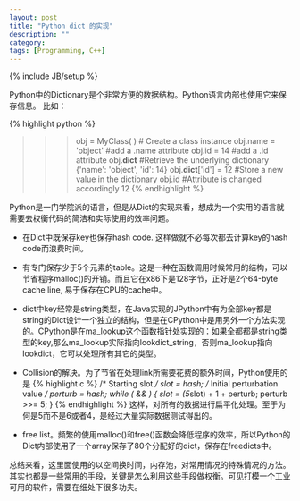 ```yaml
---
layout: post
title: "Python dict 的实现"
description: ""
category:
tags: [Programming, C++]
---
```

{% include JB/setup %}

Python中的Dictionary是个非常方便的数据结构。Python语言内部也使用它来保存信息。
比如：

{% highlight python %}
>>> obj = MyClass( )  # Create a class instance
>>> obj.name = 'object'  #add a .name attribute
>>> obj.id = 14      #add a .id attribute
>>> obj.__dict__  #Retrieve the underlying dictionary
{'name': 'object', 'id': 14}
>>> obj.__dict__['id'] = 12  #Store a new value in the dictionary
>>> obj.id   #Attribute is changed accordingly
12
{% endhighlight %}

Python是一门学院派的语言，但是从Dict的实现来看，想成为一个实用的语言就需要去权衡代码的简洁和实际使用的效率问题。

* 在Dict中既保存key也保存hash code. 这样做就不必每次都去计算key的hash code而浪费时间。
* 有专门保存少于5个元素的table。这是一种在函数调用时候常用的结构，可以节省程序malloc()的开销。而且它在x86下是128字节，正好是2个64-byte cache line, 易于保存在CPU的cache中。
* dict中key经常是string类型，在Java实现的JPython中有为全部key都是string的Dict设计一个独立的结构，但是在CPython中是用另外一个方法实现的。CPython是在ma_lookup这个函数指针处实现的：如果全都都是string类型的key,那么ma_lookup实际指向lookdict_string，否则ma_lookup指向lookdict，它可以处理所有其它的类型。
* Collision的解决。为了节省在处理link所需要花费的额外时间，Python使用的是
{% highlight c %}
/* Starting slot */
slot = hash;
/* Initial perturbation value */
perturb = hash;
while (<slot is full> && <item in slot does not equal the key>) {
    slot = (5*slot) + 1 + perturb;
    perturb >>= 5;
}
{% endhighlight %}
这样，对所有的数据进行扁平化处理。至于为何是5而不是6或者4，是经过大量实际数据测试得出的。

* free list。频繁的使用malloc()和free()函数会降低程序的效率，所以Python的Dict内部使用了一个array保存了80个分配好的dict，保存在freedicts中。

总结来看，这里面使用的以空间换时间，内存池，对常用情况的特殊情况的方法。其实也都是一些常用的手段，关键是怎么利用这些手段做权衡。可见打模一个工业可用的软件，需要在细处下很多功夫。

